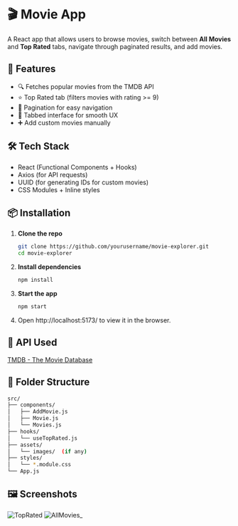 # 🎬 Movie App

A React app that allows users to browse movies, switch between **All Movies** and **Top Rated** tabs, navigate through paginated results, and add movies.

## 🚀 Features

- 🔍 Fetches popular movies from the TMDB API
- ⭐ Top Rated tab (filters movies with rating >= 9)
- 📄 Pagination for easy navigation
- 🧭 Tabbed interface for smooth UX
- ➕ Add custom movies manually

## 🛠️ Tech Stack

- React (Functional Components + Hooks)
- Axios (for API requests)
- UUID (for generating IDs for custom movies)
- CSS Modules + Inline styles

## 📦 Installation

1. **Clone the repo**
   ```bash
   git clone https://github.com/yourusername/movie-explorer.git
   cd movie-explorer

2. **Install dependencies**
   ```bash
   npm install

3. **Start the app**
   ```bash
   npm start
   
4. Open http://localhost:5173/ to view it in the browser.

## 🧪 API Used
[TMDB - The Movie Database](https://api.themoviedb.org/3/discover/movie?sort_by=popularity.desc&api_key=9813ce01a72ca1bd2ae25f091898b1c7)

## 📂 Folder Structure
```bash
src/
├── components/
│   ├── AddMovie.js
│   ├── Movie.js
│   └── Movies.js
├── hooks/
│   └── useTopRated.js
├── assets/
│   └── images/  (if any)
├── styles/
│   └── *.module.css
└── App.js
```

## 🖼️ Screenshots
![TopRated](https://github.com/user-attachments/assets/09d4e1dd-4095-4024-b070-19c915bac0a3)
![AllMovies_](https://github.com/user-attachments/assets/f6e3f479-55bb-4c4f-9b9b-6b28089391de)

   
